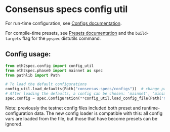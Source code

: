 # Consensus specs config util

For run-time configuration, see [Configs documentation](../../../../../configs/README.md).

For compile-time presets, see [Presets documentation](../../../../../presets/README.md)
and the `build-targets` flag for the `pyspec` distutils command.

## Config usage:

```python
from eth2spec.config import config_util
from eth2spec.phase0 import mainnet as spec
from pathlib import Path

# To load the default configurations
config_util.load_defaults(Path("consensus-specs/configs"))  # change path to point to equivalent of specs `configs` dir.
# After loading the defaults, a config can be chosen: 'mainnet', 'minimal', or custom network config (by file path)
spec.config = spec.Configuration(**config_util.load_config_file(Path('mytestnet.yaml')))
```

Note: previously the testnet config files included both preset and runtime-configuration data.
The new config loader is compatible with this: all config vars are loaded from the file,
but those that have become presets can be ignored.
